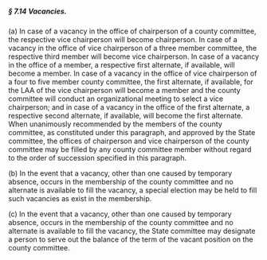 ##### § 7.14 Vacancies. #####

(a) In case of a vacancy in the office of chairperson of a county committee, the respective vice chairperson will become chairperson. In case of a vacancy in the office of vice chairperson of a three member committee, the respective third member will become vice chairperson. In case of a vacancy in the office of a member, a respective first alternate, if available, will become a member. In case of a vacancy in the office of vice chairperson of a four to five member county committee, the first alternate, if available, for the LAA of the vice chairperson will become a member and the county committee will conduct an organizational meeting to select a vice chairperson; and in case of a vacancy in the office of the first alternate, a respective second alternate, if available, will become the first alternate. When unanimously recommended by the members of the county committee, as constituted under this paragraph, and approved by the State committee, the offices of chairperson and vice chairperson of the county committee may be filled by any county committee member without regard to the order of succession specified in this paragraph.

(b) In the event that a vacancy, other than one caused by temporary absence, occurs in the membership of the county committee and no alternate is available to fill the vacancy, a special election may be held to fill such vacancies as exist in the membership.

(c) In the event that a vacancy, other than one caused by temporary absence, occurs in the membership of the county committee and no alternate is available to fill the vacancy, the State committee may designate a person to serve out the balance of the term of the vacant position on the county committee.